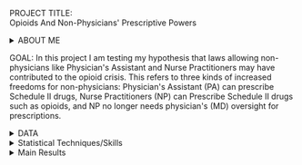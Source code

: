 PROJECT TITLE:<br>
Opioids And Non-Physicians' Prescriptive Powers

<details>
<summary>ABOUT ME</summary>
I am Arsh Singh, my PhD is in Applied Microeconomics, and I am interested in applied data science.
</details>

GOAL:
In this project I am testing my hypothesis that laws allowing non-physicians like Physician's Assistant and Nurse Practitioners may have contributed to the opioid crisis. This refers to three kinds of increased freedoms for non-physicians:  Physician's Assistant (PA) can prescribe Schedule II drugs, Nurse Practitioners (NP) can Prescribe Schedule II drugs such as opioids, and NP no longer needs physician's (MD) oversight for prescriptions.

<details>
  <summary>DATA</summary>
  <details>
  <summary>SOURCE</summary>
	I am using the ARCOS dataset cleaned and made available by WaPo. The dataset spans 2006-2012 and follows every pill prescribed. <a href="https://wpinvestigative.github.io/arcos/#download-the-raw-data">WaPo ARCOS Raw Data</a>.<br>
	For state populations I use data from the US Census. <a href="https://www2.census.gov/programs-surveys/popest/datasets/2000-2010/intercensal/county/co-est00int-tot.csv">2000-2010</a>, <a href="https://www2.census.gov/programs-surveys/popest/datasets/2010-2020/state/totals/nst-est2020.csv">2010-2020.</a><br>
	Various law passage data are taken from <a href=https://www.ncbi.nlm.nih.gov/pmc/articles/PMC4730953/>Gadbois et al. (2015)</a> Accessed on 12-24-2022.
  </details>
 
  <details>
  <summary>VARIABLES</summary>
  DRUG AMOUNTS: <br>
  In the analysis presented here I use Opioid drug amounts sold calculated as Dosage (Units) * Dosage (Strength) for each transaction, summed at the state-month level. I also standardize this by the population of the state to account for the size of the state. <br>
  TIME: <br>
  Time in this analysis is months since the law passed. This is different for the three different laws under consideration law and the states. This is the strength of regression discontinuity, it lines up time in different states around laws than linear time, making it possible to see how these laws affect the opioid prescription overall. This approach takes care of country-wide effects associated with particular years.
  LAW: <br>
  There are 3 kind of laws analyzed here: <br>
  NP = law that permits NPs to prescribe opioids <br>
  PA = law that permits PAs to prescribe opioids <br>
  NP_NO_MD = law that permits NPs to prescribe without MD oversight <br>
  I use a binary variable = 0 if the law doesn't permit non-physician to prescribe opioids, it becomes 1 after the law is passed in the state.
  </details>
 
</details>

<details>
  <summary>Statistical Techniques/Skills</summary>
  Panel regressions with robust covariance  (fixed-effects and random-effects) that confirms a regression discontinuity. 
</details>

<details>
  <summary>Main Results</summary>
  Since all these laws are passed around the same time, the visuals can be misleading, but I show one image that confirm RD. I mostly rely on panel regressions with robust covariance  (fixed effects and random effects) that confirms a regression discontinuity. 
  For the states and the time period I analyze, passage of these laws explain 98+% of variation in the data. <br>
  When I analyze the laws individually, each law seems to have different effects on the way the opioids are prescribed. Allowing PAs to prescribe increases opioid prescriptions at the b<br>
  When I analyze all the laws together, allowing NPs to prescribe seems to have the largest impact.
</details>


